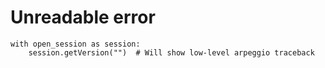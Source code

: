 
# Unreadable error

```python3
with open_session as session:
    session.getVersion("")  # Will show low-level arpeggio traceback
```
